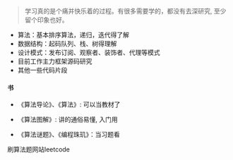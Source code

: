 > 学习真的是个痛并快乐着的过程。有很多需要学的，都没有去深研究, 至少留个印象也好。

- 算法：基本排序算法，递归，迭代得了解
- 数据结构：起码队列、栈、树得理解
- 设计模式：发布订阅、观察者、装饰者、代理等模式
- 目前工作主力框架源码研究
- 其他一些代码片段


#### 书

- 《算法导论》、《算法》: 可以当教材了

- 《算法图解》: 讲的通俗易懂, 入门用

- 《算法谜题》、《编程珠玑》：当习题看

刷算法题网站leetcode



####


